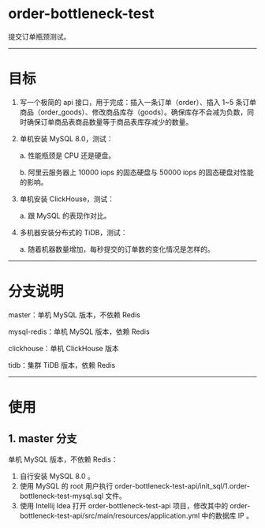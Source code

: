 # order-bottleneck-test
提交订单瓶颈测试。

***

# 目标

1. 写一个极简的 api 接口，用于完成：插入一条订单（order）、插入 1~5 条订单商品（order_goods）、修改商品库存（goods）。确保库存不会减为负数，同时确保订单商品表商品数量等于商品表库存减少的数量。

2. 单机安装 MySQL 8.0，测试：

   a. 性能瓶颈是 CPU 还是硬盘。

   b. 阿里云服务器上 10000 iops 的固态硬盘与 50000 iops 的固态硬盘对性能的影响。

3. 单机安装 ClickHouse，测试：

   a. 跟 MySQL 的表现作对比。

4. 多机器安装分布式的 TiDB，测试：

   a. 随着机器数量增加，每秒提交的订单数的变化情况是怎样的。

***

# 分支说明

master：单机 MySQL 版本，不依赖 Redis

mysql-redis：单机 MySQL 版本，依赖 Redis

clickhouse：单机 ClickHouse 版本

tidb：集群 TiDB 版本，依赖 Redis

***

# 使用



## 1. master 分支

单机 MySQL 版本，不依赖 Redis：

1. 自行安装 MySQL 8.0 。
2. 使用 MySQL 的 root 用户执行 order-bottleneck-test-api/init_sql/1.order-bottleneck-test-mysql.sql 文件。
3. 使用 Intellij Idea 打开 order-bottleneck-test-api 项目，修改其中的 order-bottleneck-test-api/src/main/resources/application.yml 中的数据库 IP 。